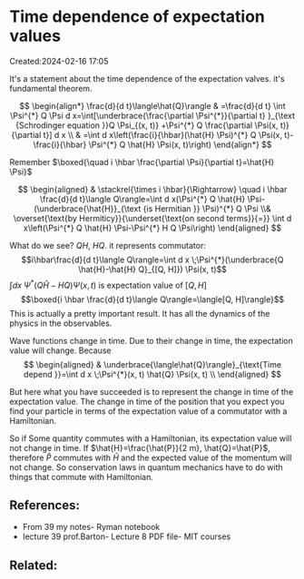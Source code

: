 # Time dependence of expectation values
Created:2024-02-16 17:05

It's a statement about the time dependence of the expectation valves. it's fundamental theorem.

$$
\begin{align*}
\frac{d}{d t}\langle\hat{Q}\rangle & =\frac{d}{d t} \int \Psi^{*} Q \Psi d x=\int[\underbrace{\frac{\partial \Psi^{*}}{\partial t} }_{\text {Schrodinger equation }}Q \Psi_{(x, t)} +\Psi^{*} Q \frac{\partial \Psi(x, t)}{\partial t}] d x \\
& =\int d x\left(\frac{i}{\hbar}(\hat{H} \Psi)^{*} Q \Psi(x, t)-\frac{i}{\hbar} \Psi^{*} Q \hat{H} \Psi(x, t)\right)
\end{align*}
$$

Remember $\boxed{\quad i \hbar \frac{\partial \Psi}{\partial t}=\hat{H} \Psi}$

$$
\begin{aligned}
& \stackrel{\times i \hbar}{\Rightarrow} \quad i \hbar \frac{d}{d t}\langle Q\rangle=\int d x(\Psi^{*} Q \hat{H} \Psi-(\underbrace{\hat{H}}_{\text {is Hermitian }} \Psi)^{*} Q \Psi \\&
\overset{\text{by Hermiticy}}{\underset{\text{on second terms}}{=}} \int d x\left(\Psi^{*} Q \hat{H} \Psi-\Psi^{*} H Q \Psi\right)
\end{aligned}
$$

What do we see? $QH$, $HQ$. it represents commutator:
$$i\hbar\frac{d}{d t}\langle Q\rangle=\int d x \;\Psi^{*}(\underbrace{Q \hat{H}-\hat{H} Q}_{[Q, H]}) \Psi(x, t)$$
$\int d x \;\Psi^{*}(Q \hat{H}-H Q) \Psi(x, t)$ is expectation value of $[Q, H]$ 
$$\boxed{i \hbar \frac{d}{d t}\langle Q\rangle=\langle[Q, H]\rangle}$$
This is actually a pretty important result. It has all the dynamics of the physics in the observables.

Wave functions change in time. Due to their change in time, the expectation value will change. Because
$$
\begin{aligned}
& \underbrace{\langle\hat{Q}\rangle}_{\text{Time depend }}=\int d x \;\Psi^{*}(x, t) \hat{Q} \Psi(x, t) \\
\end{aligned}
$$

But here what you have succeeded is to represent the change in time of the expectation value. The change in time of the position that you expect you find your particle in terms of the expectation value of a commutator with a Hamiltonian.

So if Some quantity commutes with a Hamiltonian, its expectation value will not change in time.
If $\hat{H}=\frac{\hat{P}}{2 m}, \hat{Q}=\hat{P}$, therefore $\hat{P}$ commutes with $\hat{H}$ and the expected value of the momentum will not change. So conservation laws in quantum mechanics have to do with things that commute with Hamiltonian.

## References:
- From 39 my notes- Ryman notebook
- lecture 39 prof.Barton- Lecture 8 PDF file- MIT courses

## Related:


